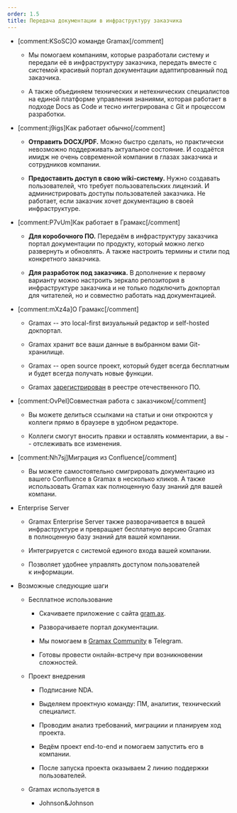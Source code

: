 ```yaml
---
order: 1.5
title: Передача документации в инфраструктуру заказчика
---
```


-  [comment:KSoSC]О команде Gramax[/comment]

   -  Мы помогаем компаниям, которые разработали систему и передали её в инфраструктуру заказчика, передать вместе с системой красивый портал документации адаптипрованный под заказчика.

   -  А также объединяем технических и нетехнических специалистов на единой платформе управления знаниями, которая работает в подходе Docs as Code и тесно интегрирована с Git и процессом разработки.

-  [comment:j9igs]Как работает обычно[/comment]

   -  **Отправить DOCX/PDF.** Можно быстро сделать, но практически невозможно поддерживать актуальное состояние. И создаётся имидж не очень современной компании в глазах заказчика и сотрудников компании.

   -  **Предоставить доступ в свою wiki-систему.** Нужно создавать пользователей, что требует пользовательских лицензий. И  администрировать доступы пользователей заказчика. Не работает, если заказчик хочет документацию в своей инфраструктуре.

-  [comment:P7vUm]Как работает в Грамакс[/comment]

   -  **Для коробочного ПО.** Передаём в инфраструктуру заказчика портал документации по продукту, который можно легко развернуть и обновлять. А также настроить термины и стили под конкретного заказчика.

   -  **Для разработок под заказчика.** В дополнение к первому варианту можно настроить зеркало репозитория в инфраструктуре заказчика и не только подключить докпортал для читателей, но и совместно работать над документацией.

-  [comment:mXz4a]О Грамакс[/comment]

   -  Gramax -- это local-first визуальный редактор и self-hosted докпортал.

   -  Gramax хранит все ваши данные в выбранном вами Git-хранилище.

   -  Gramax --  open source проект, который будет всегда бесплатным и будет всегда получать новые функции.

   -  Gramax [зарегистрирован]() в реестре отечественного ПО.

-  [comment:OvPeI]Совместная работа с заказчиком[/comment]

   -  Вы можете делиться ссылками на статьи и они откроются у коллеги прямо в браузере в удобном редакторе.

   -  Коллеги смогут вносить правки и оставлять комментарии, а вы -- отслеживать все изменения.

-  [comment:Nh7sj]Миграция из Confluence[/comment]

   -  Вы можете самостоятельно смигрировать документацию из вашего Confluence в Gramax в несколько кликов. А также использовать Gramax как полноценную базу знаний для вашей компани.

-  Enterprise Server

   -  Gramax Enterprise Server также разворачивается в вашей инфраструктуре и превращает бесплатную версию Gramax в полноценную базу знаний для вашей компании.

   -  Интегрируется с системой единого входа вашей компании.

   -  Позволяет удобнее управлять доступом пользователей к информации.

-  Возможные следующие шаги

   -  Бесплатное использование

      -  Скачиваете приложение с сайта [gram.ax]().

      -  Разворачиваете портал документации.

      -  Мы помогаем в [Gramax Community]() в Telegram.

      -  Готовы провести онлайн-встречу при возникновении сложностей.

   -  Проект внедрения

      -  Подписание NDA.

      -  Выделяем проектную команду: ПМ, аналитик, технический специалист.

      -  Проводим анализ требований, миграциии и планируем ход проекта.

      -  Ведём проект end-to-end и помогаем запустить его в компании.

      -  После запуска проекта оказываем 2 линию поддержки пользователей.

   -  Gramax используется в

      -  Johnson&Johnson